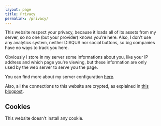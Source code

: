```yaml
---
layout: page
title: Privacy
permalink: /privacy/
---
```


This website respect your privacy, because it loads all of its assets from my
server, so no one (but your provider) knows you're here. Also, I don't use any
analytics system, neither DISQUS nor social buttons, so big companies have no
ways to track you here.

Obviously I store in my server some informations about you, like your IP address
and which page you're viewing, but these information are only used by the web
server to serve you the page.

You can find more about my server configuration [here][vps].

Also, all the connections to this website are crypted, as explained in [this
blogpost][crypt].

## Cookies

This website doesn't install any cookie.

[vps]: https://rpadovani.com/my-vps-configuration/
[crypt]: https://rpadovani.com/encrypt-the-world/
